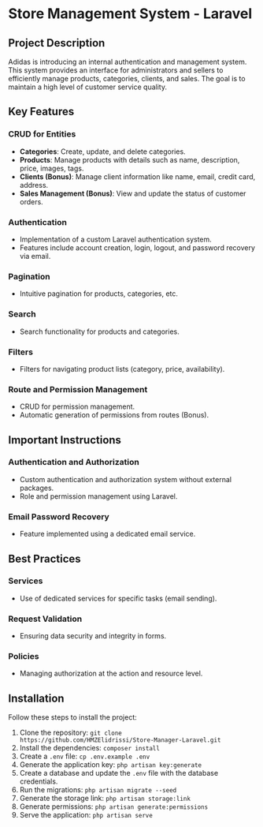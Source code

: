 # Store Management System - Laravel

## Project Description

Adidas is introducing an internal authentication and management system. This system provides an interface for administrators and sellers to efficiently manage products, categories, clients, and sales. The goal is to maintain a high level of customer service quality.

## Key Features

### CRUD for Entities
- **Categories**: Create, update, and delete categories.
- **Products**: Manage products with details such as name, description, price, images, tags.
- **Clients (Bonus)**: Manage client information like name, email, credit card, address.
- **Sales Management (Bonus)**: View and update the status of customer orders.

### Authentication
- Implementation of a custom Laravel authentication system.
- Features include account creation, login, logout, and password recovery via email.

### Pagination
- Intuitive pagination for products, categories, etc.

### Search
- Search functionality for products and categories.

### Filters
- Filters for navigating product lists (category, price, availability).

### Route and Permission Management
- CRUD for permission management.
- Automatic generation of permissions from routes (Bonus).

## Important Instructions

### Authentication and Authorization
- Custom authentication and authorization system without external packages.
- Role and permission management using Laravel.

### Email Password Recovery
- Feature implemented using a dedicated email service.

## Best Practices

### Services
- Use of dedicated services for specific tasks (email sending).

### Request Validation
- Ensuring data security and integrity in forms.

### Policies
- Managing authorization at the action and resource level.

## Installation

Follow these steps to install the project:
1. Clone the repository: `git clone https://github.com/HMZElidrissi/Store-Manager-Laravel.git`
2. Install the dependencies: `composer install`
3. Create a `.env` file: `cp .env.example .env`
4. Generate the application key: `php artisan key:generate`
5. Create a database and update the `.env` file with the database credentials.
6. Run the migrations: `php artisan migrate --seed`
7. Generate the storage link: `php artisan storage:link`
8. Generate permissions: `php artisan generate:permissions`
9. Serve the application: `php artisan serve`
